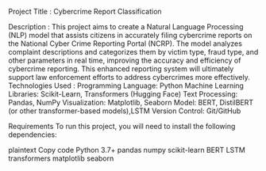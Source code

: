 Project Title :
Cybercrime Report Classification

Description :
This project aims to create a Natural Language Processing (NLP) model that assists citizens in accurately filing cybercrime reports on the National Cyber Crime Reporting Portal (NCRP). The model analyzes complaint descriptions and categorizes them by victim type, fraud type, and other parameters in real time, improving the accuracy and efficiency of cybercrime reporting. This enhanced reporting system will ultimately support law enforcement efforts to address cybercrimes more effectively.
Technologies Used :
Programming Language: Python
Machine Learning Libraries: Scikit-Learn, Transformers (Hugging Face)
Text Processing: Pandas, NumPy
Visualization: Matplotlib, Seaborn
Model: BERT, DistilBERT (or other transformer-based models),LSTM
Version Control: Git/GitHub

Requirements
To run this project, you will need to install the following dependencies:

plaintext
Copy code
Python 3.7+
pandas
numpy
scikit-learn
BERT
LSTM
transformers
matplotlib
seaborn

